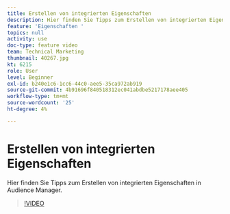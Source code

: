 ```yaml
---
title: Erstellen von integrierten Eigenschaften
description: Hier finden Sie Tipps zum Erstellen von integrierten Eigenschaften in Audience Manager.
feature: 'Eigenschaften '
topics: null
activity: use
doc-type: feature video
team: Technical Marketing
thumbnail: 40267.jpg
kt: 6215
role: User
level: Beginner
exl-id: b240e1c6-1cc6-44c0-aee5-35ca972ab919
source-git-commit: 4b91696f840518312ec041abdbe5217178aee405
workflow-type: tm+mt
source-wordcount: '25'
ht-degree: 4%

---
```


# Erstellen von integrierten Eigenschaften

Hier finden Sie Tipps zum Erstellen von integrierten Eigenschaften in Audience Manager.

>[!VIDEO](https://video.tv.adobe.com/v/40267/?quality=12&learn=on)
